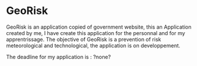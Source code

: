 # GeoRisk

GeoRisk is an application copied of government website, this an Application created by me, I have create this application for the personnal and for my apprentrissage.
The objective of GeoRisk is a prevention of risk meteorological and technological, the application is on developpement.

The deadline for my application is : ?none?
